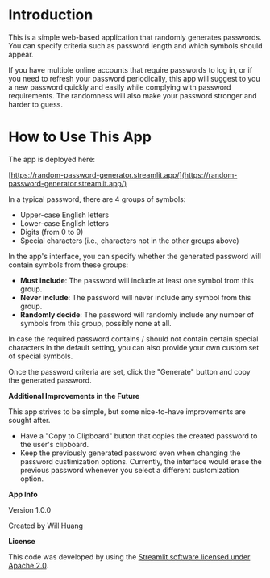 # Introduction

This is a simple web-based application that randomly generates passwords. You can specify criteria 
such as password length and which symbols should appear. 

If you have multiple online accounts that require passwords to log in, or if you need to refresh your password 
periodically, this app will suggest to you a new password quickly and easily while complying with password 
requirements. The randomness will also make your password stronger and harder to guess.     

# How to Use This App

The app is deployed here:

[https://random-password-generator.streamlit.app/](https://random-password-generator.streamlit.app/)

In a typical password, there are 4 groups of symbols:

- Upper-case English letters
- Lower-case English letters
- Digits (from 0 to 9)
- Special characters (i.e., characters not in the other groups above)

In the app's interface, you can specify whether the generated password will contain symbols from these groups:

- **Must include**: The password will include at least one symbol from this group.
- **Never include**: The password will never include any symbol from this group.
- **Randomly decide**: The password will randomly include any number of symbols from this group, possibly none at all.

In case the required password contains / should not contain certain special characters in the default setting, 
you can also provide your own custom set of special symbols.

Once the password criteria are set, click the "Generate" button and copy the generated password.

**Additional Improvements in the Future**

This app strives to be simple, but some nice-to-have improvements are sought after.
- Have a "Copy to Clipboard" button that copies the created password to the user's clipboard.
- Keep the previously generated password even when changing the password custimization options. Currently, the interface would erase the previous password whenever you select a different customization option.

**App Info**

Version 1.0.0

Created by Will Huang

**License**

This code was developed by using the [Streamlit software licensed under Apache 2.0](
https://streamlit.io/deployment-terms-of-use#:~:text=The%20Streamlit%20software%20%28the%20Python%20library%29%20is%20open-sourced,and%20deployment%20service%29%20is%20proprietary%20to%20Snowflake%20Inc.).
